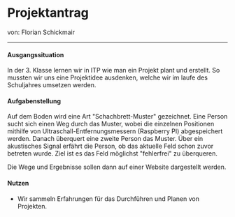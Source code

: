 # Projektantrag

 von: Florian Schickmair
 ______

#### Ausgangssituation




In der 3. Klasse lernen wir in ITP wie man ein Projekt plant und erstellt. So mussten wir uns eine Projektidee ausdenken, welche wir im laufe des Schuljahres umsetzen werden.

#### Aufgabenstellung


Auf dem Boden wird eine Art "Schachbrett-Muster" gezeichnet. Eine Person sucht sich einen Weg durch das Muster, wobei die einzelnen
Positionen mithilfe von Ultraschall-Entfernungsmessern (Raspberry PI) abgespeichert werden.
Danach überquert eine zweite Person das Muster. Über ein akustisches Signal erfährt die Person, ob das aktuelle Feld schon zuvor betreten wurde.
Ziel ist es das Feld möglichst "fehlerfrei" zu überqueren.

Die Wege und Ergebnisse sollen dann auf einer Website dargestellt werden.


#### Nutzen

- Wir sammeln Erfahrungen für das Durchführen und Planen von Projekten.
